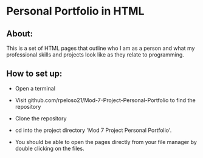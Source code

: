 # Personal Portfolio in HTML

## About:
This is a set of HTML pages that outline who I am as a person and what my professional skills and projects look like as they relate to programming.

## How to set up:
- Open a terminal

- Visit github.com/rpeloso21/Mod-7-Project-Personal-Portfolio to find the repository

- Clone the repository

- cd into the project directory 'Mod 7 Project Personal Portfolio'.

- You should be able to open the pages directly from your file manager by double clicking on the files.
